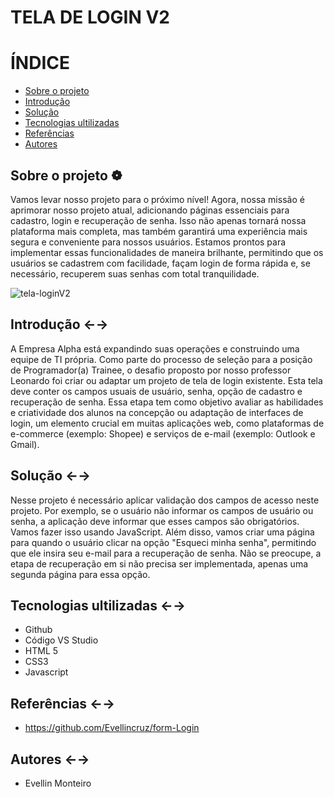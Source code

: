 # TELA DE LOGIN V2
 
# ÍNDICE
* [Sobre o projeto](#sobre-o-projeto-❁)
* [Introdução](#introdução-←→)
* [Solução](#solução-←→)
* [Tecnologias ultilizadas](#tecnologias-ultilizadas-←→)
* [Referências](#referências-←→)
* [Autores](#autores-←→)
 
## Sobre o projeto ❁

Vamos levar nosso projeto para o próximo nível! Agora, nossa missão é aprimorar nosso projeto atual, adicionando páginas essenciais para cadastro, login e recuperação de senha. Isso não apenas tornará nossa plataforma mais completa, mas também garantirá uma experiência mais segura e conveniente para nossos usuários. Estamos prontos para implementar essas funcionalidades de maneira brilhante, permitindo que os usuários se cadastrem com facilidade, façam login de forma rápida e, se necessário, recuperem suas senhas com total tranquilidade.
 
![tela-loginV2](https://github.com/juliadutraves/tela-loginV2/assets/140835384/b45007f6-2d19-48c7-9f50-cbab86ccacca)
 
## Introdução ←→
A Empresa Alpha está expandindo suas operações e construindo uma equipe de TI própria. Como parte do processo de seleção para a posição de Programador(a) Trainee, o desafio proposto por nosso professor Leonardo foi criar ou adaptar um projeto de tela de login existente. Esta tela deve conter os campos usuais de usuário, senha, opção de cadastro e recuperação de senha. Essa etapa tem como objetivo avaliar as habilidades e criatividade dos alunos na concepção ou adaptação de interfaces de login, um elemento crucial em muitas aplicações web, como plataformas de e-commerce (exemplo: Shopee) e serviços de e-mail (exemplo: Outlook e Gmail).
 
## Solução ←→
 Nesse projeto é necessário aplicar validação dos campos de acesso neste projeto. Por exemplo, se o usuário não informar os campos de usuário ou senha, a aplicação deve informar que esses campos são obrigatórios. Vamos fazer isso usando JavaScript. Além disso, vamos criar uma página para quando o usuário clicar na opção "Esqueci minha senha", permitindo que ele insira seu e-mail para a recuperação de senha. Não se preocupe, a etapa de recuperação em si não precisa ser implementada, apenas uma segunda página para essa opção.
 
## Tecnologias ultilizadas ←→
- Github
- Código VS Studio
- HTML 5
- CSS3
- Javascript
 
## Referências ←→

* https://github.com/Evellincruz/form-Login
 
## Autores ←→
* Evellin Monteiro